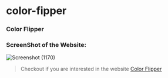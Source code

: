 # color-fipper
### Color Flipper

### ScreenShot of the Website:

![Screenshot (1170)](https://user-images.githubusercontent.com/88110631/129749071-ba173b87-3b97-4eb1-8498-f2cd4cd1ceb0.png)

> Checkout if you are interested in the website [Color Flipper](https://m5hfc.csb.app/)
